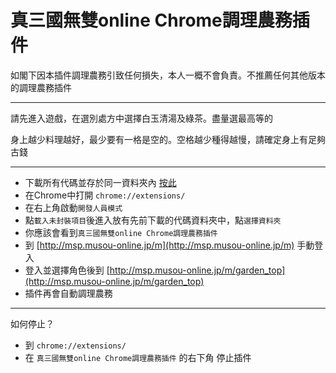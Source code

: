 # 真三國無雙online Chrome調理農務插件

如閣下因本插件調理農務引致任何損失，本人一概不會負責。不推薦任何其他版本的調理農務插件

---

請先進入遊戲，在選別處方中選擇白玉清湯及綠茶。盡量選最高等的

身上越少料理越好，最少要有一格是空的。空格越少種得越慢，請確定身上有足夠古錢

---

 - 下載所有代碼並存於同一資料夾內 [按此](https://github.com/tom10271/musou-online-farmer-chrome-extension/archive/master.zip)
 - 在Chrome中打開 `chrome://extensions/`
 - 在右上角啟動`開發人員模式`
 - 點`載入未封裝項目`後進入放有先前下載的代碼資料夾中，點`選擇資料夾`
 - 你應該會看到`真三國無雙online Chrome調理農務插件`
 - 到 [http://msp.musou-online.jp/m](http://msp.musou-online.jp/m) 手動登入
 - 登入並選擇角色後到 [http://msp.musou-online.jp/m/garden_top](http://msp.musou-online.jp/m/garden_top)
 - 插件再會自動調理農務
 
---
 
如何停止？

 - 到 `chrome://extensions/`
 - 在 `真三國無雙online Chrome調理農務插件` 的右下角 停止插件
